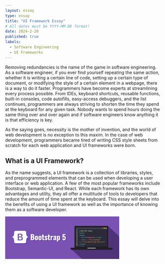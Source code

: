 ```yaml
---
layout: essay
type: essay
title: "UI Framework Essay"
# All dates must be YYYY-MM-DD format!
date: 2024-2-20
published: true
labels:
  - Software Engineering
  - UI Frameworks
---
```



Removing redundancies is the name of the game in software engineering. As a software engineer, if you ever find yourself repeating the same action, whether it is writing a certain line of code, setting up a certain type of document, or modifying the style of a certain element in a webpage, there is a way to do it faster. Programmers have become experts at streamlining every process possible. From IDEs, keyboard shortcuts, reusable functions, built-in consoles, code autofills, easy-access debuggers, and the list continues, programmers are always striving to shorten the time they spend at the keyboard for any given task. Nobody wants to spend hours doing the same thing over and over again and if software engineers know anything it is that efficiency is key. 


As the saying goes, necessity is the mother of invention, and the world of web development is no exception to this maxim. In the case of web development, programmers became tired of writing CSS style sheets from scratch for each web application and UI frameworks were born. 


<h2>What is a UI Framework?</h2>

As the name suggests, a UI framework is a collection of libraries, styles, and preprogrammed elements that can be used when developing a user interface or web application. A few of the most popular frameworks include Bootstrap, Semantic-UI, and React. While each framework has its own advantages and utility, they all offer a multitude of tools to developers that reduce the amount of time spent at the keyboard. This essay will delve into the benefits of using a UI framework as well as the importance of knowing them as a software developer.

<img class="img-fluid" src="../img/bootstrap2.png">

